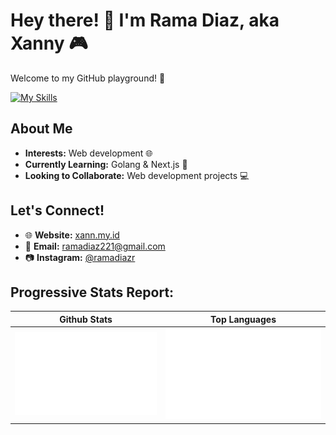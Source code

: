 # Hey there! 👋 I'm Rama Diaz, aka Xanny 🎮 

Welcome to my GitHub playground! 🚀

[![My Skills](https://skillicons.dev/icons?i=nextjs,go,react,js,ts,tailwind,mysql,php)](https://skillicons.dev)

## About Me
- **Interests:** Web development 🌐
- **Currently Learning:** Golang & Next.js 🚀
- **Looking to Collaborate:** Web development projects 💻

## Let's Connect!
- 🌐 **Website:** [xann.my.id](https://xann.my.id)
- 📧 **Email:** [ramadiaz221@gmail.com](mailto:ramadiaz221@gmail.com)
- 📷 **Instagram:** [@ramadiazr](https://www.instagram.com/ramadiazr/)

## Progressive Stats Report:

| **Github Stats** | **Top Languages** |
| --- | --- |
| [![Stats](https://raw.githubusercontent.com/ramadiaz/github-stats/master/generated/overview.svg#gh-dark-mode-only)](https://github.com/ramadiaz) | [![Top Langs](https://raw.githubusercontent.com/ramadiaz/github-stats/master/generated/languages.svg#gh-dark-mode-only)](https://github.com/ramadiaz) |

